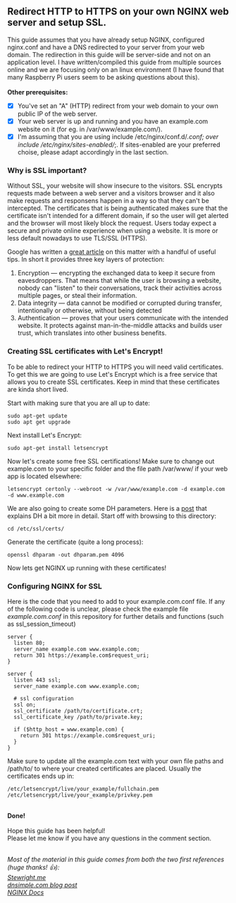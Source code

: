 ## <b>Redirect HTTP to HTTPS on your own NGINX web server and setup SSL.</b>
This guide assumes that you have already setup NGINX, configured nginx.conf and have a DNS redirected to your server from your web domain. The redirection in this guide will be server-side and not on an application level. I have written/compiled this guide from multiple sources online and we are focusing only on an linux environment (I have found that many Raspberry Pi users seem to be asking questions about this).
<br><br>
<b>Other prerequisites:</b>
<br>

- [x] You've set an "A" (HTTP) redirect from your web domain to your own public IP of the web server.
- [x] Your web server is up and running and you have an example.com website on it (for eg. in /var/www/example.com/).
- [x] I'm assuming that you are using include /etc/nginx/conf.d/*.conf; over include /etc/nginx/sites-enabled/*;. If sites-enabled are your preferred choise, please adapt accordingly in the last section.

### <b>Why is SSL important?</b><br>
Without SSL, your website will show insecure to the visitors. SSL encrypts requests made between a web server and a visitors browser and it also make requests and responsens happen in a way so that they can't be intercepted. The certificates that is being authenticated makes sure that the certificate isn't intended for a different domain, if so the user will get alerted and the browser will most likely block the request. Users today expect a secure and private online experience when using a website. It is more or less default nowadays to use TLS/SSL (HTTPS).<br>

Google has written a [great article](https://support.google.com/webmasters/answer/6073543?hl=en) on this matter with a handful of useful tips. In short it provides three key layers of protection: <br>
1. Encryption — encrypting the exchanged data to keep it secure from eavesdroppers. That means that while the user is browsing a website, nobody can "listen" to their conversations, track their activities across multiple pages, or steal their information.<br>
2. Data integrity — data cannot be modified or corrupted during transfer, intentionally or otherwise, without being detected<br>
3. Authentication — proves that your users communicate with the intended website. It protects against man-in-the-middle attacks and builds user trust, which translates into other business benefits.<br>

### <b>Creating SSL certificates with Let's Encrypt!</b>
To be able to redirect your HTTP to HTTPS you will need valid certificates. To get this we are going to use Let's Encrypt which is a free service that allows you to create SSL certificates. Keep in mind that these certificates are kinda short lived. <br>

Start with making sure that you are all up to date:<br>
```
sudo apt-get update
sudo apt get upgrade
```

Next install Let's Encrypt:<br>
```
sudo apt-get install letsencrypt
````

Now let's create some free SSL certifications! Make sure to change out example.com to your specific folder and the file path /var/www/ if your web app is located elsewhere:<br>
```
letsencrypt certonly --webroot -w /var/www/example.com -d example.com -d www.example.com
```
We are also going to create some DH parameters. Here is a [post](https://security.stackexchange.com/questions/94390/whats-the-purpose-of-dh-parameters) that explains DH a bit more in detail. Start off with browsing to this directory:<br>
```
cd /etc/ssl/certs/
```
Generate the certificate (quite a long process):
```
openssl dhparam -out dhparam.pem 4096
```
Now lets get NGINX up running with these certificates!

### <b>Configuring NGINX for SSL</b>
Here is the code that you need to add to your example.com.conf file. If any of the following code is unclear, please check  the example file *example.com.conf* in this repository for further details and functions (such as ssl_session_timeout) <br>

```
server {
  listen 80;
  server_name example.com www.example.com;
  return 301 https://example.com$request_uri;
}

server {
  listen 443 ssl;
  server_name example.com www.example.com;

  # ssl configuration
  ssl on;
  ssl_certificate /path/to/certificate.crt;
  ssl_certificate_key /path/to/private.key;

  if ($http_host = www.example.com) {
    return 301 https://example.com$request_uri;
  }
}
```
Make sure to update all the example.com text with your own file paths and /path/to/ to where your created certificates are placed. Usually the certificates ends up in:
```
/etc/letsencrypt/live/your_example/fullchain.pem 
/etc/letsencrypt/live/your_example/privkey.pem 
```
<br>
<b>Done!</b><br><br>
Hope this guide has been helpful!<br>
Please let me know if you have any questions in the comment section. <br><br>

*Most of the material in this guide comes from both the two first references (huge thanks! :+1:):<br>
[Stewright.me](https://www.stewright.me/2017/01/add-ssl-nginx-site-free-lets-encrypt/)<br>
[dnsimple.com blog post](https://blog.dnsimple.com/2016/08/https-redirects/)<br>
[NGINX Docs](http://nginx.org/en/docs/)<br>*
